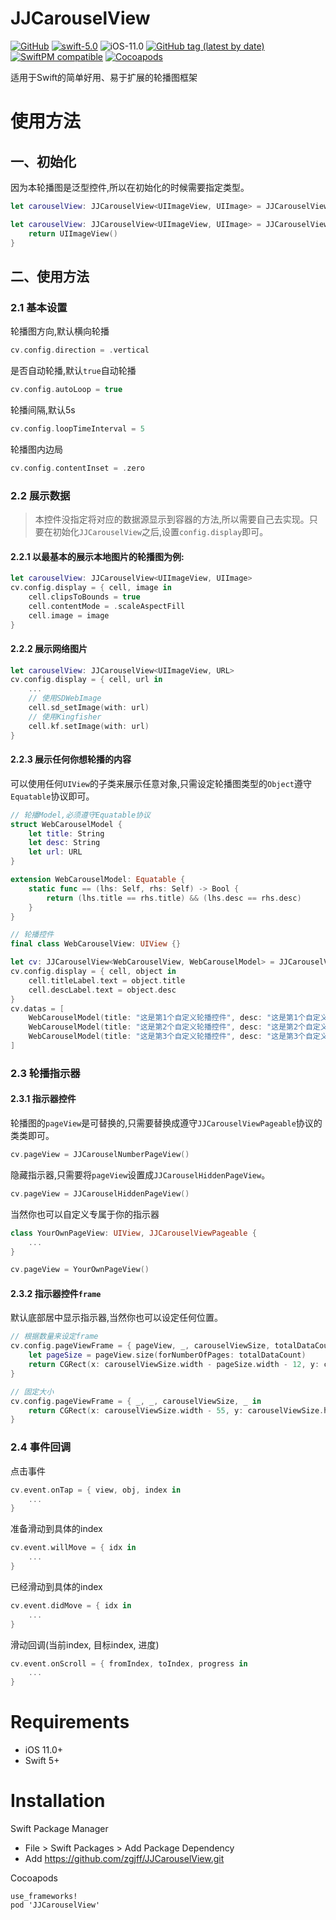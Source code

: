 JJCarouselView
=================

[![GitHub](https://img.shields.io/github/license/zgjff/JJCarouselView)](https://www.apache.org/licenses/LICENSE-2.0.html)
[![swift-5.0](https://img.shields.io/badge/swift-5.0-blue)](https://www.swift.org)
![iOS-11.0](https://img.shields.io/badge/iOS-11.0-red)
[![GitHub tag (latest by date)](https://img.shields.io/github/v/tag/zgjff/JJCarouselView)](https://github.com/zgjff/JJCarouselView)
[![SwiftPM compatible](https://img.shields.io/badge/SwiftPM-compatible-brightgreen.svg)](https://www.swift.org/package-manager/)
[![Cocoapods](https://img.shields.io/cocoapods/v/JJCarouselView)](https://cocoapods.org/pods/JJCarouselView)

适用于Swift的简单好用、易于扩展的轮播图框架

使用方法
=================

## 一、初始化
因为本轮播图是泛型控件,所以在初始化的时候需要指定类型。
```swift
let carouselView: JJCarouselView<UIImageView, UIImage> = JJCarouselView(frame: CGRect.zero)

let carouselView: JJCarouselView<UIImageView, UIImage> = JJCarouselView(frame: CGRect.zero) {
    return UIImageView()
}
```

## 二、使用方法

### 2.1 基本设置
轮播图方向,默认横向轮播
```swift
cv.config.direction = .vertical
```

是否自动轮播,默认`true`自动轮播
```swift
cv.config.autoLoop = true
```

轮播间隔,默认5s
```swift
cv.config.loopTimeInterval = 5
```

轮播图内边局
```swift
cv.config.contentInset = .zero
```


### 2.2 展示数据
> 本控件没指定将对应的数据源显示到容器的方法,所以需要自己去实现。只要在初始化`JJCarouselView`之后,设置`config.display`即可。

#### 2.2.1 以最基本的展示本地图片的轮播图为例:
```swift
let carouselView: JJCarouselView<UIImageView, UIImage>
cv.config.display = { cell, image in
    cell.clipsToBounds = true
    cell.contentMode = .scaleAspectFill
    cell.image = image
}
```

#### 2.2.2 展示网络图片
```swift
let carouselView: JJCarouselView<UIImageView, URL>
cv.config.display = { cell, url in
    ...
    // 使用SDWebImage
    cell.sd_setImage(with: url)
    // 使用Kingfisher
    cell.kf.setImage(with: url)
}
```

#### 2.2.3 展示任何你想轮播的内容
可以使用任何`UIView`的子类来展示任意对象,只需设定轮播图类型的`Object`遵守`Equatable`协议即可。
```swift
// 轮播Model,必须遵守Equatable协议
struct WebCarouselModel {
    let title: String
    let desc: String
    let url: URL
}

extension WebCarouselModel: Equatable {
    static func == (lhs: Self, rhs: Self) -> Bool {
        return (lhs.title == rhs.title) && (lhs.desc == rhs.desc)
    }
}
```
```swift
// 轮播控件
final class WebCarouselView: UIView {}
```
```swift
let cv: JJCarouselView<WebCarouselView, WebCarouselModel> = JJCarouselView(frame: CGRect(x: 50, y: 0, width: 200, height: 150), initialize: nil)
cv.config.display = { cell, object in
    cell.titleLabel.text = object.title
    cell.descLabel.text = object.desc
}
cv.datas = [
    WebCarouselModel(title: "这是第1个自定义轮播控件", desc: "这是第1个自定义轮播控件", url: URL(string: "https://www.baidu.com")!),
    WebCarouselModel(title: "这是第2个自定义轮播控件", desc: "这是第2个自定义轮播控件", url: URL(string: "https://www.zhihu.com")!),
    WebCarouselModel(title: "这是第3个自定义轮播控件", desc: "这是第3个自定义轮播控件", url: URL(string: "https://cn.bing.com")!),
]
```

### 2.3 轮播指示器

#### 2.3.1 指示器控件
轮播图的`pageView`是可替换的,只需要替换成遵守`JJCarouselViewPageable`协议的类类即可。
```swift
cv.pageView = JJCarouselNumberPageView()
```
隐藏指示器,只需要将`pageView`设置成`JJCarouselHiddenPageView`。
```swift
cv.pageView = JJCarouselHiddenPageView()
```
当然你也可以自定义专属于你的指示器
```swift
class YourOwnPageView: UIView, JJCarouselViewPageable {
    ...
}
```
```swift
cv.pageView = YourOwnPageView()
```

#### 2.3.2 指示器控件`frame`
默认底部居中显示指示器,当然你也可以设定任何位置。
```swift
// 根据数量来设定frame
cv.config.pageViewFrame = { pageView, _, carouselViewSize, totalDataCount in
    let pageSize = pageView.size(forNumberOfPages: totalDataCount)
    return CGRect(x: carouselViewSize.width - pageSize.width - 12, y: carouselViewSize.height - pageSize.height - 10, width: pageSize.width, height: pageSize.height)
}
```
```swift
// 固定大小
cv.config.pageViewFrame = { _, _, carouselViewSize, _ in
    return CGRect(x: carouselViewSize.width - 55, y: carouselViewSize.height - 30, width: 45, height: 20)
}
```

### 2.4 事件回调

点击事件
```swift
cv.event.onTap = { view, obj, index in
    ...
}
```
准备滑动到具体的index
```swift
cv.event.willMove = { idx in
    ...
}
```
已经滑动到具体的index
```swift
cv.event.didMove = { idx in
    ...
}
```
滑动回调(当前index, 目标index, 进度)
```swift
cv.event.onScroll = { fromIndex, toIndex, progress in 
    ...
}
```


Requirements
=================
* iOS 11.0+
* Swift 5+

Installation
=================
Swift Package Manager
* File > Swift Packages > Add Package Dependency
* Add https://github.com/zgjff/JJCarouselView.git

Cocoapods
```
use_frameworks!
pod 'JJCarouselView'
```
